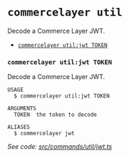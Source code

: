`commercelayer util`
====================

Decode a Commerce Layer JWT.

* [`commercelayer util:jwt TOKEN`](#commercelayer-utiljwt-token)

### `commercelayer util:jwt TOKEN`

Decode a Commerce Layer JWT.

```
USAGE
  $ commercelayer util:jwt TOKEN

ARGUMENTS
  TOKEN  the token to decode

ALIASES
  $ commercelayer jwt
```

_See code: [src/commands/util/jwt.ts](https://github.com/commercelayer/commercelayer-cli/blob/v2.0.3/src/commands/util/jwt.ts)_
